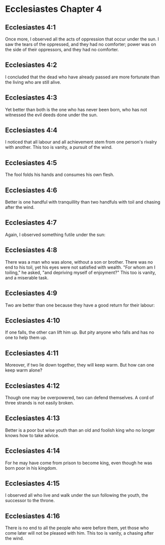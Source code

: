 # Ecclesiastes Chapter 4

## Ecclesiastes 4:1
Once more, I observed all the acts of oppression that occur under the sun. I saw the tears of the oppressed, and they had no comforter; power was on the side of their oppressors, and they had no comforter.

## Ecclesiastes 4:2
I concluded that the dead who have already passed are more fortunate than the living who are still alive.

## Ecclesiastes 4:3
Yet better than both is the one who has never been born, who has not witnessed the evil deeds done under the sun.

## Ecclesiastes 4:4
I noticed that all labour and all achievement stem from one person's rivalry with another. This too is vanity, a pursuit of the wind.

## Ecclesiastes 4:5
The fool folds his hands and consumes his own flesh.

## Ecclesiastes 4:6
Better is one handful with tranquillity than two handfuls with toil and chasing after the wind.

## Ecclesiastes 4:7
Again, I observed something futile under the sun:

## Ecclesiastes 4:8
There was a man who was alone, without a son or brother. There was no end to his toil, yet his eyes were not satisfied with wealth. "For whom am I toiling," he asked, "and depriving myself of enjoyment?" This too is vanity, and a miserable task.

## Ecclesiastes 4:9
Two are better than one because they have a good return for their labour:

## Ecclesiastes 4:10
If one falls, the other can lift him up. But pity anyone who falls and has no one to help them up.

## Ecclesiastes 4:11
Moreover, if two lie down together, they will keep warm. But how can one keep warm alone?

## Ecclesiastes 4:12
Though one may be overpowered, two can defend themselves. A cord of three strands is not easily broken.

## Ecclesiastes 4:13
Better is a poor but wise youth than an old and foolish king who no longer knows how to take advice.

## Ecclesiastes 4:14
For he may have come from prison to become king, even though he was born poor in his kingdom.

## Ecclesiastes 4:15
I observed all who live and walk under the sun following the youth, the successor to the throne.

## Ecclesiastes 4:16
There is no end to all the people who were before them, yet those who come later will not be pleased with him. This too is vanity, a chasing after the wind.

